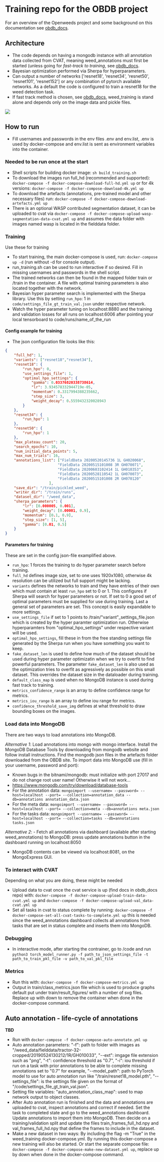 # Training repo for the OBDB project

For an overview of the Openweeds project and some background on this documentation see [obdb_docs](https://github.com/edl78/obdb_docs).

## Architecture
- The code depends on having a mongodb instance with all annotation data collected from CVAT, meaning weed_annotations must first be started (unless going for *fast-track to training*, see [obdb_docs](https://github.com/edl78/obdb_docs).
- Bayesian optimization performed via Sherpa for hyperparameters.
- Can output a number of networks ['resnet18', 'resnet34', 'resnet50', 'resnet101', 'resnet152'] or any combination of pytorch available networks. As a default the code is configured to train a resnet18 for the weed detection task.
- If fast track method is chosen, see [obdb_docs](https://github.com/edl78/obdb_docs), weed_training is stand alone and depends only on the image data and pickle files.


![](doc_img/architecture.png)



## How to run
- Fill usernames and passwords in the env files .env and env.list, .env is used by docker-compose and env.list is sent as environment variables into the container.
### Needed to be run once at the start
- Shell scripts for building docker image: `sh build_training.sh`
- To download the images run full_hd (recommended and supported): `docker-compose -f docker-compose-download-full-hd.yml up` or for 4k versions: `docker-compose -f docker-compose-download-4k.yml up`
- To download the artefacts (annotations, pre-trained model and other necessary files) run: `docker-compose -f docker-compose-download-artefacts.yml up`
- There is an optional WASP contributed segmentation dataset, it can be uploaded to cvat via `docker-compose -f docker-compose-upload-wasp-segmentation-data-cvat.yml up` and assumes the data folder with images named wasp is located in the fielddata folder.

### Training
Use these for training
- To start training, the main docker-compose is used, run: `docker-compose up -d` (run without -d for console output).
- run_training.sh can be used to run interactive if so desired. Fill in missing usernames and passwords in the shell script.
- The trained networks can then be found in the mapped folder train or /train in the container. A file with optimal training parameters is also located together with the network.
- Bayesian hyper parameter search is implemented with the Sherpa library. Use this by setting `run_hpo`: 1 in `code/settings_file_gt_train_val.json` under respective network. 
- Watch the hyper parameter tuning on localhost:8880 and the training and validation losses for all runs on localhost:6006 after pointing your local tensorboard to code/runs/name_of_the_run

#### Config example for training
- The json configuration file looks like this: 
```json
{
    "full_hd": 1,
    "variants": ["resnet18","resnet34"],
    "resnet18": {
        "run_hpo": 0,
        "use_settings_file": 1,
        "optimal_hpo_settings": {
            "gamma": 0.03376820338738614,
            "lr": 3.934578332944719e-05,
            "momentum": 0.3317994388235662,
            "step_size": 3,
            "weight_decay": 0.5559432320028943
        }
    },
    "resnet34": {
        "run_hpo": 1
    },
    "resnet50": {
        "run_hpo": 1
    },            
    "max_plateau_count": 20,
    "search_epochs": 10,
    "num_initial_data_points": 5,
    "max_num_trials": 16,
    "annotations_list": ["FieldData 20200520145736 1L GH020068",
                        "FieldData 20200515101008 3R GH070071",
                        "FieldData 20200603102414 1L GH010353",
                        "FieldData 20200528110542 1L GH070073",
                        "FieldData 20200515101008 2R GH070120"
                    ],
    "save_dir": "/train/pickled_weed",
    "writer_dir": "/train/runs",
    "dataset_dir": "/weed_data",
    "sherpa_parameters": {
        "lr": [0.000005, 0.001],
        "weight_decay": [0.00001, 0.9],
        "momentum": [0.1, 0.9],
        "step_size": [1, 5],
        "gamma": [0.01, 0.5]
    }
}
```
#### Parameters for training 
These are set in the config json-file examplified above.
- `run_hpo`: 1 forces the training to do hyper parameter search before training.
- `full_hd` defines image size, set to one uses 1920x1080, otherwise 4k resolution can be utilized but full support might be lacking.
- `variants` defines the networks to train and they have entries of their own which must contain at least `run_hpo` set to 0 or 1. This configures if Sherpa will search for hyper parameters or not. If set to 0 a good set of optimal parameters must be supplied for use during training. Last a general set of parameters are set. This concept is easily expandable to more settings.
- `use_settings_file` if set to 1 points to /train/"variant"_settings_file.json which is created by the hyper paramter optimization run. Otherwise hyperparamters from "optimal_hpo_settings" under respective variant will be used.
- `optimal_hpo_settings`, fill these in from the free standing settings file generated by the Sherpa run when you have something you want to keep.
- `fake_dataset_len` is used to define how much of the dataset should be used during hyper parameter optimizatin when we try to overfit to find powerful parameters. The parameter `fake_dataset_len` is also used as the optimization tries to overfit as agressively as possible on this small dataset. This overrides the dataset size in the dataloader during training.
- `default_class_map` is used when no MongoDB instance is used during fast track to training.
- `metrics_confidence_range` is an array to define confidence range for metrics.
- `metrics_iou_range` is an array to define iou range for metrics.
- `confidence_threshold_save_img` defines at what threshold to draw bounding boxes on the images.

### Load data into MongoDB
There are two ways to load annotations into MongoDB.

*Alternative 1*: Load annotations into mongo with mongo interface. Install the MongoDB Database Tools by downloading from mongodb website and follow install instructions. Find the mongodb json files in the artefacts folder downloaded from the OBDB site. To import data into MongoDB use (fill in your username, password and port):
- Known bugs in the bitnami/mongodb: must initialize with port 27017 and do not change root user name! Otherwise it will not work...
- https://www.mongodb.com/try/download/database-tools
- For the annotation data: `mongoimport --username= --password= --host=localhost --port= --collection=annotation_data --db=annotations annotation_data.json`
- For the meta data:
`mongoimport --username= --password= --host=localhost --port= --collection=meta --db=annotations meta.json`
- For the tasks data:
`mongoimport --username= --password= --host=localhost --port= --collection=tasks --db=annotations tasks.json`

*Alternative 2*: - Fetch all annotations via dashboard (available after starting weed_annotations) to MongoDB: press update annotations button in the dashboard running on localhost:8050
- MongoDB contents can be viewed via localhost:8081, on the MongoExpress GUI.

### To interact with CVAT
Depending on what you are doing, these might be needed
- Upload data to cvat once the cvat service is up (find docs in obdb_docs repo) with: `docker-compose -f docker-compose-upload-train-data-cvat.yml up` and `docker-compose -f docker-compose-upload-val_data-cvat.yml up`
- Set all tasks in cvat to status complete by running: `docker-compose -f docker-compose-set-all-cvat-tasks-to-complete.yml up` this is needed since the weed_annotations dashboard collects all annotations from tasks that are set in status complete and inserts them into MongoDB.

### Debugging
- In interactive mode, after starting the contrainer, go to /code and run `python3 torch_model_runner.py -f path_to_json_settings_file -t path_to_train_pkl_file -v path_to_val_pkl_file`


### Metrics
- Run this with: `docker-compose -f docker-compose-metrics.yml up`
- Output in train/class_metrics.json file which is used to produce graphs default put under train/result_figures/ with a number of svg files. Replace up with down to remove the container when done in the docker-compose command.


## Auto annotation - life-cycle of annotations
**TBD**
- Run with `docker-compose -f docker-compose-auto-annotate.yml up` 
- Auto annotation parameters: "-f": path to folder with images as "/weed_data/fielddata/tractor-32-cropped/20190524130212/1R/GH010033", "--ext": imgage file extension such as "png", "-t": confidence threshold as "0.7", "-i": iou threshold if run on a task with prior annotations to be able to complete missing annotations set to "0.7" for example, "--model_path": path to PyTorch model to use for auto annotation run like "/train/resnet18_model.pth", "--settings_file": is the settings file given on the format of "/code/settings_file_gt_train_val.json".
- Setting file variables: "auto_annotation_class_map": used to map network output to object classes.
- After Auto annotation run is finished and the data and annotations are uploaded to cvat, inspect annotations and correct if needed. Set the task to completed state and go to the weed_annotations dashboard. Update annotations to import them into MongoDB. Then decide on a training/validation split and update the files train_frames_full_hd.npy and val_frames_full_hd.npy that define the frames to include in the dataset.
- Make a new dataset in two ways: By including the flag -m "True" in the weed_training docker-compose.yml. By running this docker-compose a new training will also be started. Or start the separate compose file: `docker-compose -f docker-compose-make-new-dataset.yml up`, replace up by down when done in the docker-compose command.





